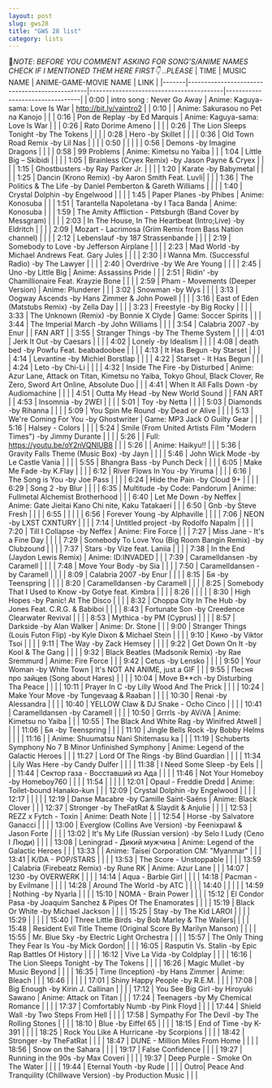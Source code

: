 ```yaml
---
layout: post
slug: gws28
title: "GWS 28 list"
category: lists
---
```

📌*NOTE*:
*BEFORE YOU COMMENT ASKING FOR SONG'S/ANIME NAMES CHECK IF I MENTIONED THEM HERE FIRST👇 ..PLEASE*
| TIME  | MUSIC NAME                                    | ANIME-GAME-MOVIE NAME                    | LINK                            |
|-------|-----------------------------------------------|-----------------------------------------|---------------------------------|
| 0:00  | intro song : Never Go Away                    | Anime: Kaguya-sama: Love Is War          | http://bit.ly/vaintro2          |
| 0:10  |                                                | Anime: Sakurasou no Pet na Kanojo         |                                 |
| 0:16  | Pon de Replay -by Ed Marquis                   | Anime: Kaguya-sama: Love Is War          |                                 |
| 0:26  | Rato Dorime Ameno                              |                                         |                                 |
| 0:26  | The Lion Sleeps Tonight -by The Tokens         |                                         |                                 |
| 0:28  | Hero -by Skillet                               |                                         |                                 |
| 0:36  | Old Town Road Remix -by Lil Nas                |                                         |                                 |
| 0:50  |                                                |                                         |                                 |
| 0:56  | Demons -by Imagine Dragons                     |                                         |                                 |
| 0:58  | 99 Problems                                     | Anime: Kimetsu no Yaiba                 |                                 |
| 1:04  | Little Big – Skibidi                            |                                         |                                 |
| 1:05  | Brainless (Cryex Remix) -by Jason Payne & Cryex |                                        |                                 |
| 1:15  | Ghostbusters -by Ray Parker Jr.                |                                         |                                 |
| 1:20  | Karate -by Babymetal                            |                                         |                                 |
| 1:25  | Dancin (Krono Remix) -by Aaron Smith Feat. Luvli|                                        |                                 |
| 1:36  | The Politics & The Life -by Daniel Pemberton & Gareth Williams |                         |                                 |
| 1:40  | Crystal Dolphin -by Engelwood                   |                                         |                                 |
| 1:45  | Paper Planes -by Phibes                         | Anime: Konosuba                          |                                 |
| 1:51  | Tarantella Napoletana -by I Taca Banda         | Anime: Konosuba                          |                                 |
| 1:59  | The Amity Affliction - Pittsburgh (Band Cover by Messgram) |                         |                                 |
| 2:03  | In The House, In The Heartbeat (Intro;Live) -by Eldritch |                                     |                                 |
| 2:09  | Mozart - Lacrimosa (Grim Remix from Bass Nation channel) |                        |                                 |
| 2:12  | Lebenslauf -by 187 Strassenbande               |                                         |                                 |
| 2:19  | Somebody to Love -by Jefferson Airplane        |                                         |                                 |
| 2:23  | Mad World -by Michael Andrews Feat. Gary Jules |                                         |                                 |
| 2:30  | I Wanna Mm. (Successful Radio) -by The Lawyer   |                                         |                                 |
| 2:40  | Overdrive -by We Are Young                      |                                         |                                 |
| 2:45  | Uno -by Little Big                              | Anime: Assassins Pride                   |                                 |
| 2:51  | Ridin' -by Chamillionaire Feat. Krayzie Bone   |                                         |                                 |
| 2:59  | Pham - Movements (Deeper Version)              | Anime: Plunderer                         |                                 |
| 3:02  | Snowman -by Wys                                |                                         |                                 |
| 3:13  | Oogway Ascends -by Hans Zimmer & John Powell   |                                         |                                 |
| 3:16  | East of Eden (Matstubs Remix) -by Zella Day    |                                         |                                 |
| 3:23  | Freestyle -by Big Rocky                        |                                         |                                 |
| 3:33  | The Unknown (Remix) -by Bonnie X Clyde          | Game: Soccer Spirits                    |                                 |
| 3:44  | The Imperial March -by John Williams           |                                         |                                 |
| 3:54  | Calabria 2007 -by Enur                          |                                         | FAN ART                         |
| 3:55  | Stranger Things -by The Theme System           |                                         |                                 |
| 4:01  | Jerk It Out -by Caesars                        |                                         |                                 |
| 4:02  | Lonely -by Idealism                            |                                         |                                 |
| 4:08  | death bed -by Powfu Feat. beabadoobee          |                                         |                                 |
| 4:13  | It Has Begun -by Starset                       |                                         |                                 |
| 4:14  | Levantine -by Michiel Borstlap                 |                                         |                                 |
| 4:22  | Starset - It Has Begun                         |                                         |                                 |
| 4:24  | Leto -by Chi-Li                                |                                         |                                 |
| 4:32  | Inside The Fire -by Disturbed                  | Anime: Azur Lane, Attack on Titan, Kimetsu no Yaiba, Tokyo Ghoul, Black Clover, Re Zero, Sword Art Online, Absolute Duo |                                 |
| 4:41  | When It All Falls Down -by Audiomachine        |                                         |                                 |
| 4:51  | Outta My Head -by New World Sound               |                                         | FAN ART                         |
| 4:53  | Insomnia -by 2WEI                              |                                         |                                 |
| 5:01  | Toy -by Netta                                   |                                         |                                 |
| 5:03  | Diamonds -by Rihanna                           |                                         |                                 |
| 5:09  | You Spin Me Round -by Dead or Alive            |                                         |                                 |
| 5:13  | We're Coming For You -by Ghostwriter           | Game: MP3 Jack O Guilty Gear             |                                 |
| 5:16  | Halsey - Colors                                |                                         |                                 |
| 5:24  | Smile (From United Artists Film "Modern Times") -by Jimmy Durante |                      |                                 |
| 5:26  |                                                | Full: https://youtu.be/oY2nVQNlUB8       |                                 |
| 5:26  |                                                | Anime: Haikyu!!                         |                                 |
| 5:36  | Gravity Falls Theme (Music Box) -by Jayn       |                                         |                                 |
| 5:46  | John Wick Mode -by Le Castle Vania             |                                         |                                 |
| 5:55  | Bhangra Bass -by Punch Deck                    |                                         |                                 |
| 6:05  | Make Me Fade -by K.Flay                        |                                         |                                 |
| 6:12  | River Flows In You -by Yiruma                  |                                         |                                 |
| 6:16  | The Song is You -by Joe Pass                   |                                         |                                 |
| 6:24  | Hide the Pain -by Cloud 9+                     |                                         |                                 |
| 6:29  | Song 2 -by Blur                                |                                         |                                 |
| 6:35  | Multitude -by Code: Pandorum                   | Anime: Fullmetal Alchemist Brotherhood  |                                 |
| 6:40  | Let Me Down -by Neffex                         | Anime: Gate Jieitai Kano Chi nite, Kaku Tatakaeri |                                 |
| 6:50  | Gnb -by Steve Fresh                            |                                         |                                 |
| 6:55  |                                                |                                         |                                 |
| 6:56  | Forever Young -by Alphaville                   |                                         |                                 |
| 7:06  | NEON -by LXST CXNTURY                          |                                         |                                 |
| 7:14  | Untitled project -by Rodolfo Napalm            |                                         |                                 |
| 7:20  | Till I Collapse -by Neffex                     | Anime: Fire Force                        |                                 |
| 7:27  | Miss Jane - It's a Fine Day                    |                                         |                                 |
| 7:29  | Somebody To Love You (Big Room Bangin Remix) -by Clubzound |                                |                                 |
| 7:37  | Stars -by Vize feat. Laniia                    |                                         |                                 |
| 7:38  | In the End (Jaydon Lewis Remix)                | Anime: ID:INVADED                        |                                 |
| 7:39  | Caramelldansen -by Caramell                    |                                         |                                 |
| 7:48  | Move Your Body -by Sia                         |                                         |                                 |
| 7:50  | Caramelldansen -by Caramell                    |                                         |                                 |
| 8:09  | Calabria 2007 -by Enur                         |                                         |                                 |
| 8:15  | Бя -by Teenspring                              |                                         |                                 |
| 8:20  | Caramelldansen -by Caramell                    |                                         |                                 |
| 8:25  | Somebody That I Used to Know -by Gotye feat. Kimbra |                                         |                                 |
| 8:26  |                                                |                                         |                                 |
| 8:30  | High Hopes -by Panic! At The Disco             |                                         |                                 |
| 8:32  | Choppa City In The Hub -by Jones Feat. C.R.G. & Babiboi |                                |                                 |
| 8:43  | Fortunate Son -by Creedence Clearwater Revival |                                         |                                 |
| 8:53  | Mythica -by PM (Cyprus)                        |                                         |                                 |
| 8:57  | Darkside -by Alan Walker                       | Anime: Dr. Stone                         |                                 |
| 9:00  | Stranger Things (Louis Futon Flip) -by Kyle Dixon & Michael Stein |                     |                                 |
| 9:10  | Кино -by Viktor Tsoi                           |                                         |                                 |
| 9:11  | The Way -by Zack Hemsey                        |                                         |                                 |
| 9:22  | Get Down On It -by Kool & The Gang             |                                         |                                 |
| 9:32  | Black Beatles (Madsonik Remix) -by Rae Sremmurd | Anime: Fire Force                        |                                 |
| 9:42  | Cetus -by Lensko                               |                                         |                                 |
| 9:50  | Your Woman -by White Town                      | It's NOT AN ANIME, just a GIF            |                                 |
| 9:55  | Песня про зайцев (Song about Hares)            |                                         |                                 |
| 10:04 | Move B**ch -by Disturbing Tha Peace            |                                         |                                 |
| 10:11 | Prayer In C -by Lilly Wood And The Prick       |                                         |                                 |
| 10:24 | Make Your Move -by Tungevaag & Raaban          |                                         |                                 |
| 10:30 | Renai -by Alessandra                           |                                         |                                 |
| 10:40 | YELLOW Claw & DJ Snake - Ocho Cinco            |                                         |                                 |
| 10:41 | Caramelldansen -by Caramell                    |                                         |                                 |
| 10:50 | Grrrls -by AViVA                               | Anime: Kimetsu no Yaiba                  |                                 |
| 10:55 | The Black And White Rag -by Winifred Atwell    |                                         |                                 |
| 11:06 | Бя -by Teenspring                              |                                         |                                 |
| 11:10 | Jingle Bells Rock -by Bobby Helms              |                                         |                                 |
| 11:16 |                                                | Anime: Shuumatsu Nani Shitemasu ka       |                                 |
| 11:19 | Schuberts Symphony No 7 B Minor Unfinished Symphony | Anime: Legend of the Galactic Heroes |                                 |
| 11:27 | Lord Of The Rings -by Blind Guardian           |                                         |                                 |
| 11:34 | Lily Was Here -by Candy Dulfer                 |                                         |                                 |
| 11:38 | I Need Some Sleep -by Eels                     |                                         |                                 |
| 11:44 | Сектор газа - Восставший из Ада                |                                         |                                 |
| 11:46 | Not Your Homeboy -by Homeboy760                |                                         |                                 |
| 11:54 |                                                |                                         |                                 |
| 12:01 | Opaul - Freddie Dredd                          | Anime: Toilet-bound Hanako-kun           |                                 |
| 12:09 | Crystal Dolphin -by Engelwood                  |                                         |                                 |
| 12:17 |                                                |                                         |                                 |
| 12:19 | Danse Macabre -by Camille Saint-Saëns          | Anime: Black Clover                      |                                 |
| 12:37 | Stronger -by TheFatRat & Slaydit & Anjulie     |                                         |                                 |
| 12:53 | REZZ x Fytch - Toxin                           | Anime: Death Note                        |                                 |
| 12:54 | Horse -by Salvatore Ganacci                    |                                         |                                 |
| 13:00 | Everglow (Collins Ave  Version) -by Feenixpawl & Jason Forte |                            |                                 |
| 13:02 | It's My Life (Russian version) -by Selo I Ludy (Село I Люди) |                             |                                 |
| 13:08 | Leningrad - Дикий мужчина                      | Anime: Legend of the Galactic Heroes      |                                 |
| 13:33 |                                                | Anime: Taisei Corporation CM: "Myanmar"  |                                 |
| 13:41 | K/DA - POP/STARS                               |                                         |                                 |
| 13:53 | The Score - Unstoppable                        |                                         |                                 |
| 13:59 | Calabria (Firebeatz Remix) -by Rune RK         | Anime: Azur Lane                         |                                 |
| 14:07 | 1230 -by OVERWERK                              |                                         |                                 |
| 14:14 | Aqua - Barbie Girl                             |                                         |                                 |
| 14:18 | Pacman -by Evilmane                            |                                         |                                 |
| 14:28 | Around The World -by ATC                       |                                         |                                 |
| 14:40 |                                                |                                         |                                 |
| 14:59 | Nothing -by Nyarla                             |                                         |                                 |
| 15:10 | NOMA - Brain Power                             |                                         |                                 |
| 15:12 | El Condor Pasa -by Joaquim Sanchez & Pipes Of The Enamorates |                     |                                 |
| 15:19 | Black Or White -by Michael Jackson             |                                         |                                 |
| 15:25 | Stay -by The Kid LAROI                         |                                         |                                 |
| 15:29 |                                                |                                         |                                 |
| 15:40 | Three Little Birds -by Bob Marley & The Wailers|                                         |                                 |
| 15:48 | Resident Evil Title Theme (Original Score By Marilyn Manson) |                        |                                 |
| 15:55 | Mr. Blue Sky -by Electric Light Orchestra      |                                         |                                 |
| 15:57 | The Only Thing They Fear Is You -by Mick Gordon|                                         |                                 |
| 16:05 | Rasputin Vs. Stalin -by Epic Rap Battles Of History |                              |                                 |
| 16:12 | Vive La Vida -by Coldplay                      |                                         |                                 |
| 16:16 | The Lion Sleeps Tonight -by The Tokens         |                                         |                                 |
| 16:26 | Magic Mullet -by Music Beyond                  |                                         |                                 |
| 16:35 | Time (Inception) -by Hans Zimmer               | Anime: Bleach                            |                                 |
| 16:46 |                                                |                                         |                                 |
| 17:01 | Shiny Happy People -by R.E.M.                  |                                         |                                 |
| 17:08 | Big Enough -by Kirin J. Callinan               |                                         |                                 |
| 17:12 | You See Big Girl -by Hiroyuki Sawano           | Anime: Attack on Titan                   |                                 |
| 17:24 | Teenagers -by My Chemical Romance              |                                         |                                 |
| 17:37 | Comfortably Numb -by Pink Floyd                |                                         |                                 |
| 17:44 | Shield Wall -by Two Steps From Hell            |                                         |                                 |
| 17:58 | Sympathy For The Devil -by The Rolling Stones  |                                         |                                 |
| 18:10 | Blue -by Eiffel 65                             |                                         |                                 |
| 18:15 | End of Time -by K-391                          |                                         |                                 |
| 18:25 | Rock You Like A Hurricane -by Scorpions        |                                         |                                 |
| 18:42 | Stronger -by TheFatRat                         |                                         |                                 |
| 18:47 | DUNE - Million Miles From Home                 |                                         |                                 |
| 18:56 | Snow on the Sahara                             |                                         |                                 |
| 19:17 | False Confidence                               |                                         |                                 |
| 19:27 | Running in the 90s -by Max Coveri              |                                         |                                 |
| 19:37 | Deep Purple - Smoke On The Water               |                                         |                                 |
| 19:44 | Eternal Youth -by Rude                         |                                         |                                 |
| Outro| Peace And Tranquility (Chillwave Version) -by Production Music |                      |                                 |
